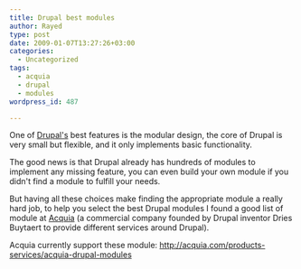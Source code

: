 ```yaml
---
title: Drupal best modules
author: Rayed
type: post
date: 2009-01-07T13:27:26+03:00
categories:
  - Uncategorized
tags:
  - acquia
  - drupal
  - modules
wordpress_id: 487

---
```

One of <a href="http://www.drupal.org/">Drupal's</a> best features is the modular design, the core of Drupal is very small but flexible, and it only implements basic functionality.

The good news is that Drupal already has hundreds of modules to implement any missing feature, you can even build your own module if you didn't find a module to fulfill your needs.

But having all these choices make finding the appropriate module a really hard job, to help you select the best Drupal modules I found a good list of module at <a href="http://acquia.com/">Acquia</a> (a commercial company founded by Drupal inventor Dries Buytaert to provide different services around Drupal).

Acquia currently support these module:
<a href="http://acquia.com/products-services/acquia-drupal-modules">http://acquia.com/products-services/acquia-drupal-modules</a>

